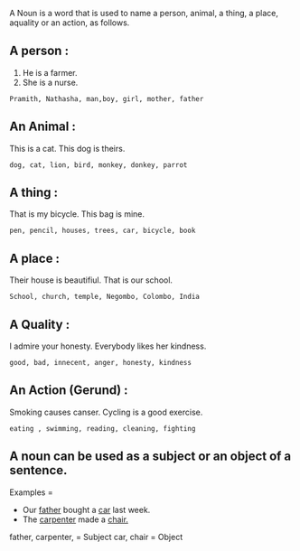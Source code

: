 A Noun is a word that is used to name a person, animal, a thing, a place, aquality or an action, as follows.

##  A person :

1. He is a farmer.
2. She is a nurse.

`Pramith, Nathasha, man,boy, girl, mother, father`

## An Animal :

This is a cat.
This dog is theirs.

`dog, cat, lion, bird, monkey, donkey, parrot`

## A thing :

That is my bicycle.
This bag is mine.

`pen, pencil, houses, trees, car, bicycle, book`

## A place :

Their house is beautifiul.
That is our school.

`School, church, temple, Negombo, Colombo, India`

## A Quality :

I admire your honesty.
Everybody likes her kindness.

`good, bad, innecent, anger, honesty, kindness`

## An Action (Gerund) :

Smoking causes canser.
Cycling is a good exercise.

`eating , swimming, reading, cleaning, fighting`



## A noun can be used as a subject or  an object of a sentence.

Examples =

- Our <u>father</u> bought a <u>car</u> last week.
- The <u>carpenter</u> made a <u>chair.</u>

father, carpenter, = Subject
car, chair = Object



